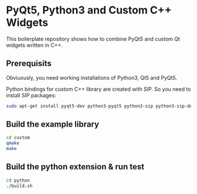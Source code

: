 # PyQt5, Python3 and Custom C++ Widgets

This boilerplate repository shows how to combine PyQt5 and custom Qt widgets written in C++.


## Prerequisits

Obviuously, you need working installations of Python3, Qt5 and PyQt5.

Python bindings for custom C++ library are created with SIP. So you need to install SIP packages:

```sh
sudo apt-get install pyqt5-dev python3-pyqt5 python3-sip python3-sip-dev sip-dev
```


## Build the example library

```sh
cd custom
qmake
make
```


## Build the python extension & run test
```sh
cd python
./build.sh
```
